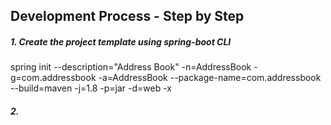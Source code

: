 ## Development Process - Step by Step

##### 1. Create the project template using spring-boot CLI
spring init --description="Address Book" -n=AddressBook -g=com.addressbook -a=AddressBook --package-name=com.addressbook --build=maven -j=1.8 -p=jar -d=web -x 

##### 2. 